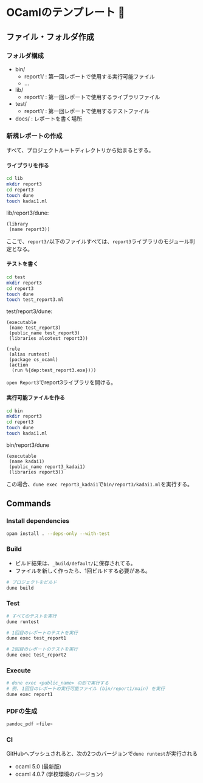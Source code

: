 # OCamlのテンプレート 🐫

## ファイル・フォルダ作成

### フォルダ構成

- bin/
  - report1/ : 第一回レポートで使用する実行可能ファイル
  - ...
- lib/
  - report1/ : 第一回レポートで使用するライブラリファイル
- test/
  - report1/ : 第一回レポートで使用するテストファイル
- docs/ : レポートを書く場所

### 新規レポートの作成

すべて、プロジェクトルートディレクトリから始まるとする。

#### ライブラリを作る

```bash
cd lib
mkdir report3
cd report3
touch dune
touch kadai1.ml
```

lib/report3/dune:

```
(library
 (name report3))
```

ここで、`report3/`以下のファイルすべては、`report3`ライブラリのモジュール判定となる。

#### テストを書く

```bash
cd test
mkdir report3
cd report3
touch dune
touch test_report3.ml
```

test/report3/dune:

```
(executable
 (name test_report3)
 (public_name test_report3)
 (libraries alcotest report3))

(rule
 (alias runtest)
 (package cs_ocaml)
 (action
  (run %{dep:test_report3.exe})))
```

`open Report3`でreport3ライブラリを開ける。

#### 実行可能ファイルを作る

```bash
cd bin
mkdir report3
cd report3
touch dune
touch kadai1.ml
```

bin/report3/dune

```
(executable
 (name kadai1)
 (public_name report3_kadai1)
 (libraries report3))
```

この場合、`dune exec report3_kadai1`で`bin/report3/kadai1.ml`を実行する。

## Commands

### Install dependencies

```bash
opam install . --deps-only --with-test
```

### Build

- ビルド結果は、`_build/default/`に保存されてる。
- ファイルを新しく作ったら、1回ビルドする必要がある。

```bash
# プロジェクトをビルド
dune build
```

### Test

```bash
# すべてのテストを実行
dune runtest

# 1回目のレポートのテストを実行
dune exec test_report1

# 2回目のレポートのテストを実行
dune exec test_report2
```

### Execute

```bash
# dune exec <public_name> の形で実行する
# 例. 1回目のレポートの実行可能ファイル (bin/report1/main) を実行
dune exec report1
```

### PDFの生成

```bash
pandoc_pdf <file>
```

### CI

GitHubへプッシュされると、次の2つのバージョンで`dune runtest`が実行される

- ocaml 5.0   (最新版)
- ocaml 4.0.7 (学校環境のバージョン)
